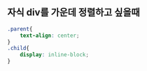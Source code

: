 ## 자식 div를 가운데 정렬하고 싶을때

```css
.parent{
	text-align: center;
}
.child{
    display: inline-block;
}
```

